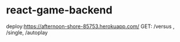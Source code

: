 # react-game-backend
deploy:https://afternoon-shore-85753.herokuapp.com/
GET: /versus , /single, /autoplay
